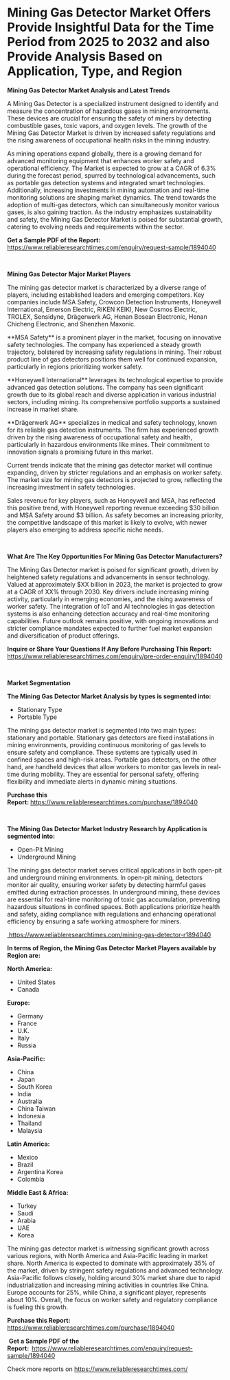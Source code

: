 <p><h1>Mining Gas Detector Market Offers Provide Insightful Data for the Time Period from 2025 to 2032 and also Provide Analysis Based on Application, Type, and Region</h1></p><p><strong>Mining Gas Detector Market Analysis and Latest Trends</strong></p>
<p><p>A Mining Gas Detector is a specialized instrument designed to identify and measure the concentration of hazardous gases in mining environments. These devices are crucial for ensuring the safety of miners by detecting combustible gases, toxic vapors, and oxygen levels. The growth of the Mining Gas Detector Market is driven by increased safety regulations and the rising awareness of occupational health risks in the mining industry. </p><p>As mining operations expand globally, there is a growing demand for advanced monitoring equipment that enhances worker safety and operational efficiency. The Market is expected to grow at a CAGR of 6.3% during the forecast period, spurred by technological advancements, such as portable gas detection systems and integrated smart technologies. Additionally, increasing investments in mining automation and real-time monitoring solutions are shaping market dynamics. The trend towards the adoption of multi-gas detectors, which can simultaneously monitor various gases, is also gaining traction. As the industry emphasizes sustainability and safety, the Mining Gas Detector Market is poised for substantial growth, catering to evolving needs and requirements within the sector.</p></p>
<p><strong>Get a Sample PDF of the Report:&nbsp;</strong> <a href="https://www.reliableresearchtimes.com/enquiry/request-sample/1894040?utm_campaign=2201&utm_medium=2&utm_source=Github&utm_content=ia&utm_term=28022025&utm_id=mining-gas-detector">https://www.reliableresearchtimes.com/enquiry/request-sample/1894040</a></p>
<p>&nbsp;</p>
<p><strong>Mining Gas Detector Major Market Players</strong></p>
<p><p>The mining gas detector market is characterized by a diverse range of players, including established leaders and emerging competitors. Key companies include MSA Safety, Crowcon Detection Instruments, Honeywell International, Emerson Electric, RIKEN KEIKI, New Cosmos Electric, TROLEX, Sensidyne, Drägerwerk AG, Henan Bosean Electronic, Henan Chicheng Electronic, and Shenzhen Maxonic.</p><p>**MSA Safety** is a prominent player in the market, focusing on innovative safety technologies. The company has experienced a steady growth trajectory, bolstered by increasing safety regulations in mining. Their robust product line of gas detectors positions them well for continued expansion, particularly in regions prioritizing worker safety.</p><p>**Honeywell International** leverages its technological expertise to provide advanced gas detection solutions. The company has seen significant growth due to its global reach and diverse application in various industrial sectors, including mining. Its comprehensive portfolio supports a sustained increase in market share.</p><p>**Drägerwerk AG** specializes in medical and safety technology, known for its reliable gas detection instruments. The firm has experienced growth driven by the rising awareness of occupational safety and health, particularly in hazardous environments like mines. Their commitment to innovation signals a promising future in this market.</p><p>Current trends indicate that the mining gas detector market will continue expanding, driven by stricter regulations and an emphasis on worker safety. The market size for mining gas detectors is projected to grow, reflecting the increasing investment in safety technologies.</p><p>Sales revenue for key players, such as Honeywell and MSA, has reflected this positive trend, with Honeywell reporting revenue exceeding $30 billion and MSA Safety around $3 billion. As safety becomes an increasing priority, the competitive landscape of this market is likely to evolve, with newer players also emerging to address specific niche needs.</p></p>
<p>&nbsp;</p>
<p><strong>What Are The Key Opportunities For Mining Gas Detector Manufacturers?</strong></p>
<p><p>The Mining Gas Detector market is poised for significant growth, driven by heightened safety regulations and advancements in sensor technology. Valued at approximately $XX billion in 2023, the market is projected to grow at a CAGR of XX% through 2030. Key drivers include increasing mining activity, particularly in emerging economies, and the rising awareness of worker safety. The integration of IoT and AI technologies in gas detection systems is also enhancing detection accuracy and real-time monitoring capabilities. Future outlook remains positive, with ongoing innovations and stricter compliance mandates expected to further fuel market expansion and diversification of product offerings.</p></p>
<p><strong>Inquire or Share Your Questions If Any Before Purchasing This Report:</strong> <a href="https://www.reliableresearchtimes.com/enquiry/pre-order-enquiry/1894040?utm_campaign=2201&utm_medium=2&utm_source=Github&utm_content=ia&utm_term=28022025&utm_id=mining-gas-detector">https://www.reliableresearchtimes.com/enquiry/pre-order-enquiry/1894040</a></p>
<p>&nbsp;</p>
<p><strong>Market Segmentation</strong></p>
<p><strong>The Mining Gas Detector Market Analysis by types is segmented into:</strong></p>
<p><ul><li>Stationary Type</li><li>Portable Type</li></ul></p>
<p><p>The mining gas detector market is segmented into two main types: stationary and portable. Stationary gas detectors are fixed installations in mining environments, providing continuous monitoring of gas levels to ensure safety and compliance. These systems are typically used in confined spaces and high-risk areas. Portable gas detectors, on the other hand, are handheld devices that allow workers to monitor gas levels in real-time during mobility. They are essential for personal safety, offering flexibility and immediate alerts in dynamic mining situations.</p></p>
<p><strong>Purchase this Report:&nbsp;</strong><a href="https://www.reliableresearchtimes.com/purchase/1894040?utm_campaign=2201&utm_medium=2&utm_source=Github&utm_content=ia&utm_term=28022025&utm_id=mining-gas-detector">https://www.reliableresearchtimes.com/purchase/1894040</a></p>
<p>&nbsp;</p>
<p><strong>The Mining Gas Detector Market Industry Research by Application is segmented into:</strong></p>
<p><ul><li>Open-Pit Mining</li><li>Underground Mining</li></ul></p>
<p><p>The mining gas detector market serves critical applications in both open-pit and underground mining environments. In open-pit mining, detectors monitor air quality, ensuring worker safety by detecting harmful gases emitted during extraction processes. In underground mining, these devices are essential for real-time monitoring of toxic gas accumulation, preventing hazardous situations in confined spaces. Both applications prioritize health and safety, aiding compliance with regulations and enhancing operational efficiency by ensuring a safe working atmosphere for miners.</p></p>
<p><a href="https://www.reliableresearchtimes.com/mining-gas-detector-r1894040?utm_campaign=2201&utm_medium=2&utm_source=Github&utm_content=ia&utm_term=28022025&utm_id=mining-gas-detector">&nbsp;https://www.reliableresearchtimes.com/mining-gas-detector-r1894040</a></p>
<p><strong>In terms of Region, the Mining Gas Detector Market Players available by Region are:</strong></p>
<p>
    <p> <strong> North America: </strong>
        <ul>
            <li>United States</li>
            <li>Canada</li>
        </ul>
        </p> 
    <p> <strong> Europe: </strong>
        <ul>
            <li>Germany</li>
            <li>France</li>
            <li>U.K.</li>
            <li>Italy</li>
            <li>Russia</li>
        </ul>
        </p> 
    <p> <strong> Asia-Pacific: </strong>
        <ul>
            <li>China</li>
            <li>Japan</li>
            <li>South Korea</li>
            <li>India</li>
            <li>Australia</li>
            <li>China Taiwan</li>
            <li>Indonesia</li>
            <li>Thailand</li>
            <li>Malaysia</li>
        </ul>
        </p> 
    <p> <strong> Latin America: </strong>
        <ul>
            <li>Mexico</li>
            <li>Brazil</li>
            <li>Argentina Korea</li>
            <li>Colombia</li>
        </ul>
        </p> 
    <p> <strong> Middle East & Africa: </strong>
        <ul>
            <li>Turkey</li>
            <li>Saudi</li>
            <li>Arabia</li>
            <li>UAE</li>
            <li>Korea</li>
        </ul>
    </p>
    </p>
<p><p>The mining gas detector market is witnessing significant growth across various regions, with North America and Asia-Pacific leading in market share. North America is expected to dominate with approximately 35% of the market, driven by stringent safety regulations and advanced technology. Asia-Pacific follows closely, holding around 30% market share due to rapid industrialization and increasing mining activities in countries like China. Europe accounts for 25%, while China, a significant player, represents about 10%. Overall, the focus on worker safety and regulatory compliance is fueling this growth.</p></p>
<p><strong>Purchase this Report: </strong><a href="https://www.reliableresearchtimes.com/purchase/1894040?utm_campaign=2201&utm_medium=2&utm_source=Github&utm_content=ia&utm_term=28022025&utm_id=mining-gas-detector">https://www.reliableresearchtimes.com/purchase/1894040</a></p>
<p>&nbsp;<strong>Get a Sample PDF of the Report:&nbsp;&nbsp;</strong><a href="https://www.reliableresearchtimes.com/enquiry/request-sample/1894040?utm_campaign=2201&utm_medium=2&utm_source=Github&utm_content=ia&utm_term=28022025&utm_id=mining-gas-detector">https://www.reliableresearchtimes.com/enquiry/request-sample/1894040</a></p>
<p><strong></strong></p>
<p>Check more reports on <a href="https://www.reliableresearchtimes.com/?utm_campaign=2201&utm_medium=2&utm_source=Github&utm_content=ia&utm_term=28022025&utm_id=mining-gas-detector">https://www.reliableresearchtimes.com/</a></p>